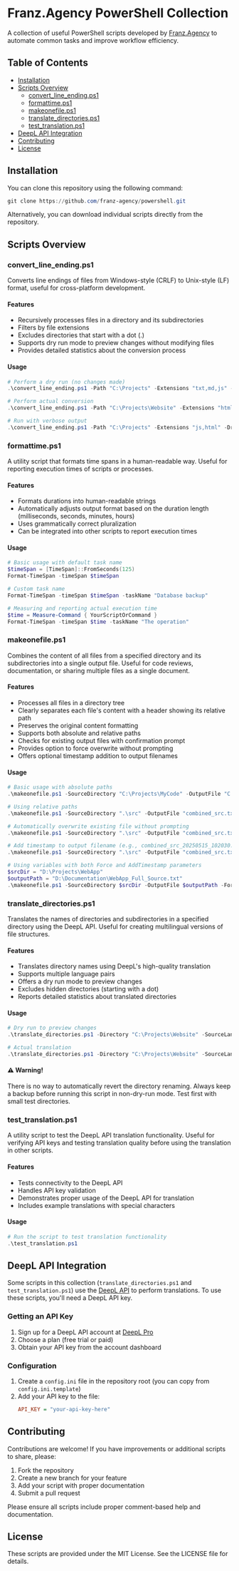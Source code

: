 # Franz.Agency PowerShell Collection

A collection of useful PowerShell scripts developed by [Franz.Agency](https://franz.agency) to automate common tasks and improve workflow efficiency.

## Table of Contents

- [Installation](#installation)
- [Scripts Overview](#scripts-overview)
  - [convert_line_ending.ps1](#convert_line_endingps1)
  - [formattime.ps1](#formattimeps1)
  - [makeonefile.ps1](#makeonefileps1)
  - [translate_directories.ps1](#translate_directoriesps1)
  - [test_translation.ps1](#test_translationps1)
- [DeepL API Integration](#deepl-api-integration)
- [Contributing](#contributing)
- [License](#license)

## Installation

You can clone this repository using the following command:

```powershell
git clone https://github.com/franz-agency/powershell.git
```

Alternatively, you can download individual scripts directly from the repository.

## Scripts Overview

### convert_line_ending.ps1

Converts line endings of files from Windows-style (CRLF) to Unix-style (LF) format, useful for cross-platform development.

#### Features

- Recursively processes files in a directory and its subdirectories
- Filters by file extensions
- Excludes directories that start with a dot (.)
- Supports dry run mode to preview changes without modifying files
- Provides detailed statistics about the conversion process

#### Usage

```powershell
# Perform a dry run (no changes made)
.\convert_line_ending.ps1 -Path "C:\Projects" -Extensions "txt,md,js" -DryRun "yes"

# Perform actual conversion
.\convert_line_ending.ps1 -Path "C:\Projects\Website" -Extensions "html,css,js" -DryRun "no"

# Run with verbose output
.\convert_line_ending.ps1 -Path "C:\Projects" -Extensions "js,html" -DryRun "yes" -Verbose
```

### formattime.ps1

A utility script that formats time spans in a human-readable way. Useful for reporting execution times of scripts or processes.

#### Features

- Formats durations into human-readable strings
- Automatically adjusts output format based on the duration length (milliseconds, seconds, minutes, hours)
- Uses grammatically correct pluralization
- Can be integrated into other scripts to report execution times

#### Usage

```powershell
# Basic usage with default task name
$timeSpan = [TimeSpan]::FromSeconds(125)
Format-TimeSpan -timeSpan $timeSpan

# Custom task name
Format-TimeSpan -timeSpan $timeSpan -taskName "Database backup"

# Measuring and reporting actual execution time
$time = Measure-Command { YourScriptOrCommand }
Format-TimeSpan -timeSpan $time -taskName "The operation"
```

### makeonefile.ps1

Combines the content of all files from a specified directory and its subdirectories into a single output file. Useful for code reviews, documentation, or sharing multiple files as a single document.

#### Features

- Processes all files in a directory tree
- Clearly separates each file's content with a header showing its relative path
- Preserves the original content formatting
- Supports both absolute and relative paths
- Checks for existing output files with confirmation prompt
- Provides option to force overwrite without prompting
- Offers optional timestamp addition to output filenames

#### Usage

```powershell
# Basic usage with absolute paths
.\makeonefile.ps1 -SourceDirectory "C:\Projects\MyCode" -OutputFile "C:\Temp\combined_code.txt"

# Using relative paths
.\makeonefile.ps1 -SourceDirectory ".\src" -OutputFile "combined_src.txt"

# Automatically overwrite existing file without prompting
.\makeonefile.ps1 -SourceDirectory ".\src" -OutputFile "combined_src.txt" -Force

# Add timestamp to output filename (e.g., combined_src_20250515_102030.txt)
.\makeonefile.ps1 -SourceDirectory ".\src" -OutputFile "combined_src.txt" -AddTimestamp

# Using variables with both Force and AddTimestamp parameters
$srcDir = "D:\Projects\WebApp"
$outputPath = "D:\Documentation\WebApp_Full_Source.txt"
.\makeonefile.ps1 -SourceDirectory $srcDir -OutputFile $outputPath -Force -AddTimestamp
```

### translate_directories.ps1

Translates the names of directories and subdirectories in a specified directory using the DeepL API. Useful for creating multilingual versions of file structures.

#### Features

- Translates directory names using DeepL's high-quality translation
- Supports multiple language pairs
- Offers a dry run mode to preview changes
- Excludes hidden directories (starting with a dot)
- Reports detailed statistics about translated directories

#### Usage

```powershell
# Dry run to preview changes
.\translate_directories.ps1 -Directory "C:\Projects\Website" -SourceLang "EN" -TargetLang "DE" -DryRun

# Actual translation
.\translate_directories.ps1 -Directory "C:\Projects\Website" -SourceLang "EN" -TargetLang "DE"
```

#### ⚠️ Warning!

There is no way to automatically revert the directory renaming. Always keep a backup before running this script in non-dry-run mode. Test first with small test directories.

### test_translation.ps1

A utility script to test the DeepL API translation functionality. Useful for verifying API keys and testing translation quality before using the translation in other scripts.

#### Features

- Tests connectivity to the DeepL API
- Handles API key validation
- Demonstrates proper usage of the DeepL API for translation
- Includes example translations with special characters

#### Usage

```powershell
# Run the script to test translation functionality
.\test_translation.ps1
```

## DeepL API Integration

Some scripts in this collection (`translate_directories.ps1` and `test_translation.ps1`) use the [DeepL API](https://www.deepl.com/docs-api/) to perform translations. To use these scripts, you'll need a DeepL API key.

### Getting an API Key

1. Sign up for a DeepL API account at [DeepL Pro](https://www.deepl.com/pro#developer)
2. Choose a plan (free trial or paid)
3. Obtain your API key from the account dashboard

### Configuration

1. Create a `config.ini` file in the repository root (you can copy from `config.ini.template`)
2. Add your API key to the file:
   ```ini
   API_KEY = "your-api-key-here"
   ```

## Contributing

Contributions are welcome! If you have improvements or additional scripts to share, please:

1. Fork the repository
2. Create a new branch for your feature
3. Add your script with proper documentation
4. Submit a pull request

Please ensure all scripts include proper comment-based help and documentation.

## License

These scripts are provided under the MIT License. See the LICENSE file for details.
